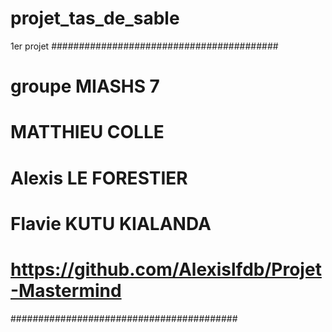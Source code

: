 # projet_tas_de_sable
1er projet
#########################################
# groupe MIASHS 7
# MATTHIEU COLLE
# Alexis LE FORESTIER
# Flavie KUTU KIALANDA
# https://github.com/Alexislfdb/Projet-Mastermind
#########################################
